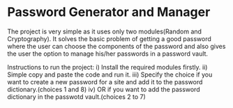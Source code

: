 # Password Generator and Manager
The project is very simple as it uses only two modules(Random and Cryptography).
It solves the basic problem of getting a good password where the user can choose the components of the password and also gives the user the option to manage his/her passwords in a password vault.

Instructions to run the project:
  i) Install the required modules firstly.
 ii) Simple copy and paste the code and run it.
iii) Specify the choice if you want to create a new password for a site and add it to the password dictionary.(choices 1 and 8)
iv) OR if you want to add the password dictionary in the passwotd vault.(choices 2 to 7) 
